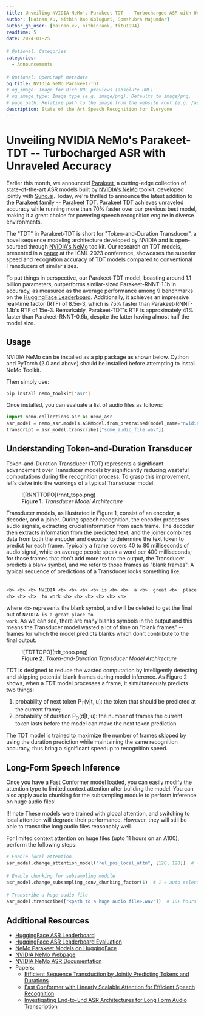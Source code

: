 ```yaml
---
title: Unveiling NVIDIA NeMo's Parakeet-TDT -- Turbocharged ASR with Unraveled Accuracy
author: [Hainan Xu, Nithin Rao Koluguri, Somshubra Majumdar]
author_gh_user: [hainan-xv, nithinraok, titu1994]
readtime: 5
date: 2024-01-25

# Optional: Categories
categories:
  - Announcements

# Optional: OpenGraph metadata
og_title: NVIDIA NeMo Parakeet-TDT
# og_image: Image for Rich URL previews (absolute URL)
# og_image_type: Image type (e.g. image/png). Defaults to image/png.
# page_path: Relative path to the image from the website root (e.g. /assets/images/). If specified, the image at this path will be used for the link preview. It is unlikely you will need this parameter - you can probably use og_image instead.
description: State of the Art Speech Recognition for Everyone
---
```


# Unveiling NVIDIA NeMo's Parakeet-TDT -- Turbocharged ASR with Unraveled Accuracy

Earlier this month, we announced [Parakeet](https://huggingface.co/collections/nvidia/parakeet-659711f49d1469e51546e021), a cutting-edge collection of state-of-the-art ASR models built by [NVIDIA's NeMo](https://nvidia.github.io/NeMo/) toolkit, developed jointly with [Suno.ai](http://suno.ai/). Today, we're thrilled to announce the latest addition to the Parakeet family -- [Parakeet TDT](https://huggingface.co/nvidia/parakeet-tdt-1.1b). Parakeet TDT achieves unraveled accuracy while running more than 70% faster over our previous best model, making it a great choice for powering speech recognition engine in diverse environments.


The "TDT" in Parakeet-TDT is short for "Token-and-Duration Transducer", a novel sequence modeling architecture developed by NVIDIA and is open-sourced through [NVIDIA's NeMo](https://nvidia.github.io/NeMo/) toolkit. Our research on TDT models, presented in a [paper](https://arxiv.org/abs/2304.06795) at the ICML 2023 conference, showcases the superior speed and recognition accuracy of TDT models compared to conventional Transducers of similar sizes. 

To put things in perspective, our Parakeet-TDT model, boasting around 1.1 billion parameters, outperforms similar-sized Parakeet-RNNT-1.1b in accuracy, as measured as the average performance among 9 benchmarks on the [HuggingFace Leaderboard](https://huggingface.co/spaces/hf-audio/open_asr_leaderboard). Additionally, it achieves an impressive real-time factor (RTF) of 8.5e-3, which is 75% faster than Parakeet-RNNT-1.1b's RTF of 15e-3. Remarkably, Parakeet-TDT's RTF is approximately 41% faster than Parakeet-RNNT-0.6b, despite the latter having almost half the model size.

## Usage

NVIDIA NeMo can be installed as a pip package as shown below. Cython and PyTorch (2.0 and above) should be installed before attempting to install NeMo Toolkit.

Then simply use:
```bash 
pip install nemo_toolkit['asr']
```

Once installed, you can evaluate a list of audio files as follows:
```python
import nemo.collections.asr as nemo_asr
asr_model = nemo_asr.models.ASRModel.from_pretrained(model_name="nvidia/parakeet-tdt-1.1b")
transcript = asr_model.transcribe(["some_audio_file.wav"])
```


## Understanding Token-and-Duration Transducer

Token-and-Duration Transducer (TDT) represents a significant advancement over Transducer models by significantly reducing wasteful computations during the recognition process. To grasp this improvement, let's delve into the workings of a typical Transducer model.

<figure markdown>
  ![RNNTTOPO](rnnt_topo.png)
  <figcaption><b>Figure 1.</b> <i>Transducer Model Architecture</i></figcaption>
</figure>

Transducer models, as illustrated in Figure 1, consist of an encoder, a decoder, and a joiner. During speech recognition, the encoder processes audio signals, extracting crucial information from each frame. The decoder then extracts information from the predicted text, and the joiner combines data from both the encoder and decoder to determine the text token to predict for each frame. Typically a frame covers 40 to 80 milliseconds of audio signal, while on average people speak a word per 400 milliseconds; for those frames that don't add more text to the output, the Transducer predicts a blank symbol, and we refer to those frames as "blank frames". A typical sequence of predictions of a Transducer looks something like,

<code>
&lt;b> &lt;b> &lt;b> NVIDIA &lt;b> &lt;b> &lt;b> &lt;b> is &lt;b> &lt;b>  a &lt;b>  great &lt;b>  place &lt;b> &lt;b> &lt;b>  to work &lt;b> &lt;b> &lt;b> &lt;b> &lt;b> &lt;b> 
</code>

where <code>&lt;b></code> represents the blank symbol, and will be deleted to get the final out of <code>NVIDIA is a great place to work</code>. As we can see, there are many blanks symbols in the output and this means the Transducer model wasted a lot of time on "blank frames" -- frames for which the model predicts blanks which don't contribute to the final output.

<figure markdown>
  ![TDTTOPO](tdt_topo.png)
  <figcaption><b>Figure 2.</b> <i>Token-and-Duration Transducer Model Architecture</i></figcaption>
</figure>


TDT is designed to reduce the wasted computation by intelligently detecting and skipping potential blank frames during model inference. As Figure 2 shows, when a TDT model processes a frame, it simultaneously predicts two things: 

<ol type="1">
<li>probability of next token P<sub>T</sub>(v|t, u): the token that should be predicted at the current frame;</li>
<li>probability of duration P<sub>D</sub>(d|t, u): the number of frames the current token lasts before the model can make the next token prediction. 
</ol>

The TDT model is trained to maximize the number of frames skipped by using the duration prediction while maintaining the same recognition accuracy, thus bring a significant speedup to recognition speed.

## Long-Form Speech Inference

Once you have a Fast Conformer model loaded, you can easily modify the attention type to limited context attention after building the model. You can also apply audio chunking for the subsampling module to perform inference on huge audio files!

!!! note
    These models were trained with global attention, and switching to local attention will degrade their performance. However, they will still be able to transcribe long audio files reasonably well.

For limited context attention on huge files (upto 11 hours on an A100), perform the following steps:

```python
# Enable local attention
asr_model.change_attention_model("rel_pos_local_attn", [128, 128])  # local attn

# Enable chunking for subsampling module
asr_model.change_subsampling_conv_chunking_factor(1)  # 1 = auto select

# Transcribe a huge audio file
asr_model.transcribe(["<path to a huge audio file>.wav"])  # 10+ hours !
```

## Additional Resources

* [HuggingFace ASR Leaderboard](https://huggingface.co/spaces/hf-audio/open_asr_leaderboard)
* [HuggingFace ASR Leaderboard Evaluation](https://github.com/huggingface/open_asr_leaderboard)
* [NeMo Parakeet Models on HuggingFace](https://huggingface.co/models?library=nemo&sort=trending&search=parakee)
* [NVIDIA NeMo Webpage](https://github.com/NVIDIA/NeMo)
* [NVIDIA NeMo ASR Documentation](https://docs.nvidia.com/deeplearning/nemo/user-guide/index.html)
* Papers:
    * [Efficient Sequence Transduction by Jointly Predicting Tokens and Durations](https://arxiv.org/abs/2304.06795)
    * [Fast Conformer with Linearly Scalable Attention for Efficient Speech Recognition](https://arxiv.org/abs/2305.05084)
    * [Investigating End-to-End ASR Architectures for Long Form Audio Transcription](https://arxiv.org/abs/2309.09950)
